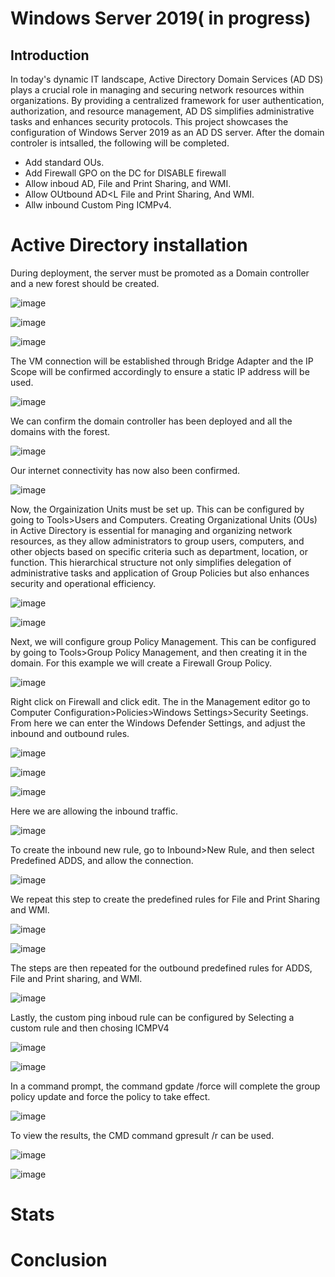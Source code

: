 # Windows Server 2019( in progress)


## Introduction


In today's dynamic IT landscape, Active Directory Domain Services (AD DS) plays a crucial role in managing and securing network resources within organizations. By providing a centralized framework for user authentication, authorization, and resource management, AD DS simplifies administrative tasks and enhances security protocols. This project showcases the configuration of Windows Server 2019 as an AD DS server. After the domain controler is intsalled, the following will be completed.

- Add standard OUs.
- Add Firewall GPO on the DC for DISABLE firewall
- Allow inboud AD, File and Print Sharing, and WMI.
- Allow OUtbound AD<L File and Print Sharing, And WMI.
- Allw inbound Custom Ping ICMPv4.


# Active Directory installation
During deployment, the server must be promoted as a Domain controller and a new forest should be created. 


![image](https://github.com/user-attachments/assets/a49795fa-ab40-46ec-9843-e65b6b69bc53)


![image](https://github.com/user-attachments/assets/10625837-2931-420a-93da-4dee0ffd1740)

![image](https://github.com/user-attachments/assets/7c2fc30d-a506-48f9-a5c1-7259aa209994)


The VM connection will be established through Bridge Adapter and the IP Scope will be confirmed accordingly to ensure a static IP address will be used.


![image](https://github.com/user-attachments/assets/cf445dc0-628e-4bea-b4ab-602352897c28)



We can confirm the domain controller has been deployed and all the domains with the forest.

![image](https://github.com/user-attachments/assets/91931188-5c74-4708-9d6b-ebfe5bcf20d5)




Our internet connectivity has now also been confirmed.



![image](https://github.com/user-attachments/assets/2ac065b6-f7eb-4413-bc38-c9a063e53878)



Now, the Orgainization Units must be set up. This can be configured by going to Tools>Users and Computers.  Creating Organizational Units (OUs) in Active Directory is essential for managing and organizing network resources, as they allow administrators to group users, computers, and other objects based on specific criteria such as department, location, or function. This hierarchical structure not only simplifies delegation of administrative tasks and application of Group Policies but also enhances security and operational efficiency.




![image](https://github.com/user-attachments/assets/500f34df-1a24-406d-aac3-636c2f2310a4)






![image](https://github.com/user-attachments/assets/aee3d643-6ab7-4e84-af6a-b441b492e4b4)



Next, we will configure group Policy Management. This can be configured by going to Tools>Group Policy Management, and then creating it in the domain. For this example we will create a Firewall Group Policy.

![image](https://github.com/user-attachments/assets/45919401-ef80-4ff0-9b45-d42d43a7a861)



Right click on Firewall and click edit. The in the Management editor go to Computer Configuration>Policies>Windows Settings>Security Seetings. From here we can enter the Windows Defender Settings, and adjust the inbound and outbound rules.




![image](https://github.com/user-attachments/assets/d1f9caaa-6c1d-4a9e-9b03-e26484ab0263)






![image](https://github.com/user-attachments/assets/58a3de42-9626-47c4-a026-ce61408caab1)





![image](https://github.com/user-attachments/assets/b8c3d2f4-a77b-4566-b52f-ff3223e2b7be)







Here we are allowing the inbound traffic.



![image](https://github.com/user-attachments/assets/bf9549b1-7109-4128-ab42-4162c21faf1f)




To create the inbound new rule, go to Inbound>New Rule, and then select Predefined ADDS, and allow the connection.






![image](https://github.com/user-attachments/assets/b43ab740-9669-4d34-994b-6a52c4032eb4)




We repeat this step to create the predefined rules for File and Print Sharing and WMI.





![image](https://github.com/user-attachments/assets/9ed20f90-5cdf-4bf9-986c-498b48c4fa0a)




![image](https://github.com/user-attachments/assets/daf366d2-b675-48ae-8eb1-10233bd398f6)


The steps are then repeated for the outbound predefined rules for ADDS,  File and Print sharing, and WMI.







![image](https://github.com/user-attachments/assets/2599803b-a012-49d7-96e2-519d8193095f)



Lastly, the custom ping inboud rule can be configured by Selecting a custom rule and then chosing ICMPV4





![image](https://github.com/user-attachments/assets/1e2e173a-1e73-49dc-8f44-c90988a72865)





![image](https://github.com/user-attachments/assets/9badb348-afea-4525-9509-dd4e17a9bffe)



In a command prompt, the command gpdate /force will complete the group policy update and force the policy to take effect.




![image](https://github.com/user-attachments/assets/5b35bc29-3275-40f6-aa10-878122e798dd)


To view the results, the CMD command gpresult /r can be used.




![image](https://github.com/user-attachments/assets/26a68d58-9ce9-49b6-ba45-4ee898865adf)




![image](https://github.com/user-attachments/assets/9168880e-f3c1-4f0e-9f21-f351d731ca4b)


# Stats









 




# Conclusion






